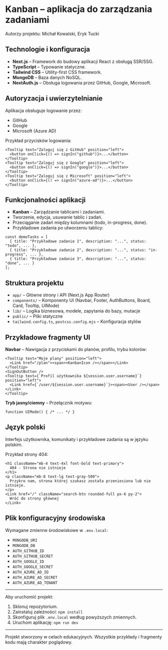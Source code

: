 # Kanban – aplikacja do zarządzania zadaniami

Autorzy projektu: Michał Kowalski, Eryk Tucki

## Technologie i konfiguracja

- **Next.js** – Framework do budowy aplikacji React z obsługą SSR/SSG.
- **TypeScript** – Typowanie statyczne.
- **Tailwind CSS** – Utility-first CSS framework.
- **MongoDB** – Baza danych NoSQL.
- **NextAuth.js** – Obsługa logowania przez GitHub, Google, Microsoft.

## Autoryzacja i uwierzytelnianie

Aplikacja obsługuje logowanie przez:

- GitHub
- Google
- Microsoft (Azure AD)

Przykład przycisków logowania:

```
<Tooltip text="Zaloguj się z GitHub" position="left">
  <button onClick={() => signIn("github")}>...</button>
</Tooltip>
<Tooltip text="Zaloguj się z Google" position="left">
  <button onClick={() => signIn("google")}>...</button>
</Tooltip>
<Tooltip text="Zaloguj się z Microsoft" position="left">
  <button onClick={() => signIn("azure-ad")}>...</button>
</Tooltip>
```

## Funkcjonalności aplikacji

- **Kanban** – Zarządzanie tablicami i zadaniami.
- Tworzenie, edycja, usuwanie tablic i zadań.
- Przeciąganie zadań między kolumnami (todo, in-progress, done).
- Przykładowe zadania po utworzeniu tablicy:

```
const demoTasks = [
  { title: "Przykładowe zadanie 1", description: "...", status: "todo", ... },
  { title: "Przykładowe zadanie 2", description: "...", status: "in-progress", ... },
  { title: "Przykładowe zadanie 3", description: "...", status: "done", ... }
];
```

## Struktura projektu

- `app/` – Główne strony i API (Next.js App Router)
- `components/` – Komponenty UI (Navbar, Footer, AuthButtons, Board, Card, Tooltip, UIMode)
- `lib/` – Logika biznesowa, modele, zapytania do bazy, mutacje
- `public/` – Pliki statyczne
- `tailwind.config.ts`, `postcss.config.mjs` – Konfiguracja stylów

## Przykładowe fragmenty UI

**Navbar** – Nawigacja z przyciskami do planów, profilu, trybu kolorów:

```
<Tooltip text="Moje plany" position="left">
  <Link href="/plan"><span><KanbanIcon /></span></Link>
</Tooltip>
<SignOutButton />
<Tooltip text={`Profil użytkownika ${session.user.username}`} position="left">
  <Link href={`/user/${session.user.username}`}><span><User /></span></Link>
</Tooltip>
```

**Tryb jasny/ciemny** – Przełącznik motywu:

```
function UIMode() { /* ... */ }
```

## Język polski

Interfejs użytkownika, komunikaty i przykładowe zadania są w języku polskim.

Przykład strony 404:

```
<h1 className="mb-4 text-4xl font-bold text-primary">
  404 - Strona nie istnieje
</h1>
<p className="mb-8 text-lg text-gray-500">
  Przykro nam, strona której szukasz została przeniesiona lub nie istnieje.
</p>
<Link href="/" className="search-btn rounded-full px-6 py-2">
  Wróć do strony głównej
</Link>
```

## Plik konfiguracyjny środowiska

Wymagane zmienne środowiskowe w `.env.local`:

- `MONGODB_URI`
- `MONGODB_DB`
- `AUTH_GITHUB_ID`
- `AUTH_GITHUB_SECRET`
- `AUTH_GOOGLE_ID`
- `AUTH_GOOGLE_SECRET`
- `AUTH_AZURE_AD_ID`
- `AUTH_AZURE_AD_SECRET`
- `AUTH_AZURE_AD_TENANT`

---

Aby uruchomić projekt:

1. Sklonuj repozytorium.
2. Zainstaluj zależności: `npm install`
3. Skonfiguruj plik `.env.local` według powyższych zmiennych.
4. Uruchom aplikację: `npm run dev`

---

Projekt stworzony w celach edukacyjnych. Wszystkie przykłady i fragmenty kodu mają charakter poglądowy.
